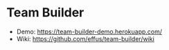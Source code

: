 # Team Builder

- Demo: https://team-builder-demo.herokuapp.com/
- Wiki: https://github.com/effus/team-builder/wiki